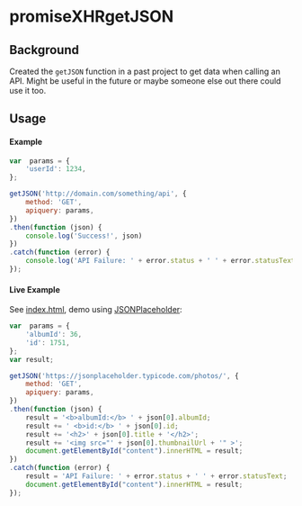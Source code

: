 # promiseXHRgetJSON

## Background
Created the `getJSON` function in a past project to get data when calling an API. Might be useful in the future or maybe someone else out there could use it too.

## Usage
#### Example
```javascript
var  params = {
    'userId': 1234,
};

getJSON('http://domain.com/something/api', {
    method: 'GET',
    apiquery: params,
})
.then(function (json) {
    console.log('Success!', json)
})
.catch(function (error) {
    console.log('API Failure: ' + error.status + ' ' + error.statusText);
});
```

#### Live Example

See [index.html](http://m-coding.github.io/promiseXHRgetJSON/), demo using [JSONPlaceholder](https://jsonplaceholder.typicode.com/):

```javascript
var  params = {
    'albumId': 36,
    'id': 1751,
};
var result;

getJSON('https://jsonplaceholder.typicode.com/photos/', {
    method: 'GET',
    apiquery: params,
})
.then(function (json) {
    result = '<b>albumId:</b> ' + json[0].albumId;
    result += ' <b>id:</b> ' + json[0].id;
    result += '<h2>' + json[0].title + '</h2>';
    result += '<img src="' + json[0].thumbnailUrl + '" >';
    document.getElementById("content").innerHTML = result;
})
.catch(function (error) {
    result = 'API Failure: ' + error.status + ' ' + error.statusText;
    document.getElementById("content").innerHTML = result;
});
```